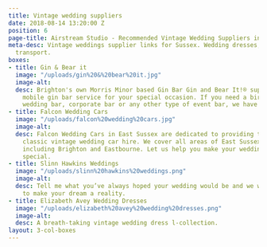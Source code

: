 ```yaml
---
title: Vintage wedding suppliers
date: 2018-08-14 13:20:00 Z
position: 6
page-title: Airstream Studio - Recommended Vintage Wedding Suppliers in Sussex
meta-desc: Vintage weddings supplier links for Sussex. Wedding dresses, flowers, food,
  transport.
boxes:
- title: Gin & Bear it
  image: "/uploads/gin%20&%20bear%20it.jpg"
  image-alt: 
  desc: Brighton's own Morris Minor based Gin Bar Gin and Bear It!® supply a professional
    mobile gin bar service for your special occasion. If you need a birthday bar,
    wedding bar, corporate bar or any other type of event bar, we have it covered.
- title: Falcon Wedding Cars
  image: "/uploads/falcon%20wedding%20cars.jpg"
  image-alt: 
  desc: Falcon Wedding Cars in East Sussex are dedicated to providing the perfect
    classic vintage wedding car hire. We cover all areas of East Sussex and West Sussex
    including Brighton and Eastbourne. Let us help you make your wedding day extra
    special.
- title: Slinn Hawkins Weddings
  image: "/uploads/slinn%20hawkins%20weddings.png"
  image-alt: 
  desc: Tell me what you’ve always hoped your wedding would be and we will work together
    to make your dream a reality.
- title: Elizabeth Avey Wedding Dresses
  image: "/uploads/elizabeth%20avey%20wedding%20dresses.png"
  image-alt: 
  desc: A breath-taking vintage wedding dress l-collection.
layout: 3-col-boxes
---
```


